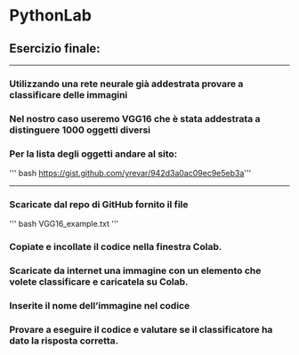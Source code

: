 # PythonLab

## Esercizio finale:​

--- 

### Utilizzando una rete neurale già addestrata provare a classificare delle immagini​

### Nel nostro caso useremo VGG16 che è stata addestrata a distinguere 1000 oggetti diversi ​

### Per la lista degli oggetti andare al sito: 
''' bash
https://gist.github.com/yrevar/942d3a0ac09ec9e5eb3a  ​
'''

---

### ​Scaricate dal repo di GitHub fornito il file ​

''' bash
VGG16_example.txt​
'''

### ​Copiate e incollate il codice nella finestra Colab​.

### Scaricate da internet una immagine con un elemento che volete classificare e caricatela su Colab.​

### Inserite il nome dell’immagine nel codice​

### ​Provare a eseguire il codice e valutare se il classificatore ha dato la risposta corretta.​
